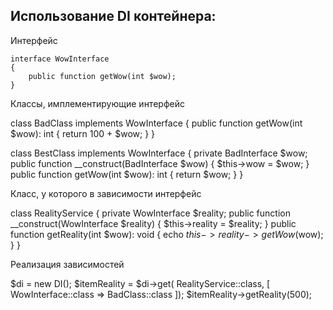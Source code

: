 <h2>Использование DI контейнера:</h2>
Интерфейс
<code style="display:block">
interface WowInterface
{
    public function getWow(int $wow);
}
</code>


Классы, имплементирующие интерфейс

class BadClass implements WowInterface
{
    public function getWow(int $wow): int
    {
        return 100 + $wow;
    }
}

class BestClass implements WowInterface
{
    private BadInterface $wow;
    public function __construct(BadInterface $wow) {
        $this->wow = $wow;
    }
    public function getWow(int $wow): int
    {
        return $wow;
    }
}

Класс, у которого в зависимости интерфейс

class RealityService
{
    private WowInterface $reality;
    public function __construct(WowInterface $reality)
    {
        $this->reality = $reality;
    }
    public function getReality(int $wow): void
    {
        echo $this->reality->getWow($wow);
    }
}

Реализация зависимостей

$di = new DI();
$itemReality = $di->get(
    RealityService::class, [
        WowInterface::class => BadClass::class
    ]);
$itemReality->getReality(500);
